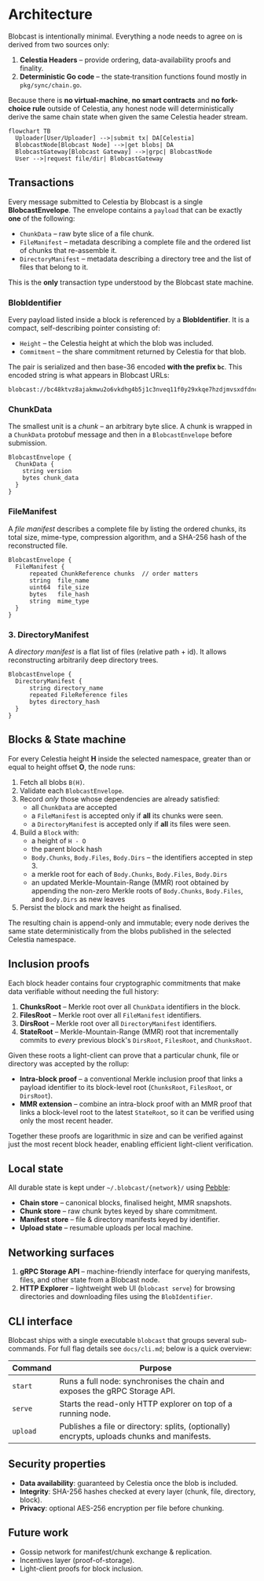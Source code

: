 # Architecture

Blobcast is intentionally minimal. Everything a node needs to agree on is derived from two sources only:

1. **Celestia Headers** – provide ordering, data-availability proofs and finality.
2. **Deterministic Go code** – the state‐transition functions found mostly in `pkg/sync/chain.go`.

Because there is **no virtual-machine**, **no smart contracts** and **no fork-choice rule** outside of Celestia, any honest node will deterministically derive the same chain state when given the same Celestia header stream.

```mermaid
flowchart TB
  Uploader[User/Uploader] -->|submit tx| DA[Celestia]
  BlobcastNode[Blobcast Node] -->|get blobs| DA
  BlobcastGateway[Blobcast Gateway] -->|grpc| BlobcastNode
  User -->|request file/dir| BlobcastGateway
```

## Transactions

Every message submitted to Celestia by Blobcast is a single **BlobcastEnvelope**.  The envelope contains a `payload` that can be exactly **one** of the following:

* `ChunkData` – raw byte slice of a file chunk.
* `FileManifest` – metadata describing a complete file and the ordered list of chunks that re-assemble it.
* `DirectoryManifest` – metadata describing a directory tree and the list of files that belong to it.

This is the **only** transaction type understood by the Blobcast state machine.

### BlobIdentifier

Every payload listed inside a block is referenced by a **BlobIdentifier**.  It is a compact, self-describing pointer consisting of:

* `Height` – the Celestia height at which the blob was included.
* `Commitment` – the share commitment returned by Celestia for that blob.

The pair is serialized and then base-36 encoded **with the prefix `bc`**.  This encoded string is what appears in Blobcast URLs:

```
blobcast://bc48ktvz8ajakmwu2o6vkdhg4b5j1c3nveq11f0y29xkqe7hzdjmvsxdfdnco4
```

### ChunkData

The smallest unit is a *chunk* – an arbitrary byte slice. A chunk is wrapped in a `ChunkData` protobuf message and then in a `BlobcastEnvelope` before submission.

```
BlobcastEnvelope {
  ChunkData {
    string version
    bytes chunk_data
  }
}
```

### FileManifest

A *file manifest* describes a complete file by listing the ordered chunks, its total size, mime-type, compression algorithm, and a SHA-256 hash of the reconstructed file.

```
BlobcastEnvelope {
  FileManifest {
      repeated ChunkReference chunks  // order matters
      string  file_name
      uint64  file_size
      bytes   file_hash
      string  mime_type
  }
}
```

### 3. DirectoryManifest
A *directory manifest* is a flat list of files (relative path + id).  It allows reconstructing arbitrarily deep directory trees.

```
BlobcastEnvelope {
  DirectoryManifest {
      string directory_name
      repeated FileReference files
      bytes directory_hash
  }
}
```

## Blocks & State machine

For every Celestia height **H** inside the selected namespace, greater than or equal to height offset **O**, the node runs:

1. Fetch all blobs `B(H)`.
2. Validate each `BlobcastEnvelope`.
3. Record *only* those whose dependencies are already satisfied:
   * all `ChunkData` are accepted
   * a `FileManifest` is accepted only if **all** its chunks were seen.
   * a `DirectoryManifest` is accepted only if **all** its files were seen.
4. Build a `Block` with:
   * a height of `H - O`
   * the parent block hash
   * `Body.Chunks`, `Body.Files`, `Body.Dirs` – the identifiers accepted in step 3.
   * a merkle root for each of `Body.Chunks`, `Body.Files`, `Body.Dirs`
   * an updated Merkle-Mountain-Range (MMR) root obtained by appending the non-zero Merkle roots of `Body.Chunks`, `Body.Files`, and `Body.Dirs` as new leaves
5. Persist the block and mark the height as finalised.

The resulting chain is append-only and immutable; every node derives the same state deterministically from the blobs published in the selected Celestia namespace.

## Inclusion proofs

Each block header contains four cryptographic commitments that make data verifiable without needing the full history:

1. **ChunksRoot** – Merkle root over all `ChunkData` identifiers in the block.
2. **FilesRoot**  – Merkle root over all `FileManifest` identifiers.
3. **DirsRoot**   – Merkle root over all `DirectoryManifest` identifiers.
4. **StateRoot**  – Merkle-Mountain-Range (MMR) root that incrementally commits to *every* previous block's `DirsRoot`, `FilesRoot`, and `ChunksRoot`.

Given these roots a light-client can prove that a particular chunk, file or directory was accepted by the rollup:

* **Intra-block proof** – a conventional Merkle inclusion proof that links a payload identifier to its block-level root (`ChunksRoot`, `FilesRoot`, or `DirsRoot`).
* **MMR extension** – combine an intra-block proof with an MMR proof that links a block-level root to the latest `StateRoot`, so it can be verified using only the most recent header.

Together these proofs are logarithmic in size and can be verified against just the most recent block header, enabling efficient light-client verification.

## Local state

All durable state is kept under `~/.blobcast/{network}/` using [Pebble](https://github.com/cockroachdb/pebble):

* **Chain store** – canonical blocks, finalised height, MMR snapshots.
* **Chunk store** – raw chunk bytes keyed by share commitment.
* **Manifest store** – file & directory manifests keyed by identifier.
* **Upload state** – resumable uploads per local machine.

## Networking surfaces

1. **gRPC Storage API** – machine-friendly interface for querying manifests, files, and other state from a Blobcast node.
2. **HTTP Explorer** – lightweight web UI (`blobcast serve`) for browsing directories and downloading files using the `BlobIdentifier`.

## CLI interface

Blobcast ships with a single executable `blobcast` that groups several sub-commands. For full flag details see `docs/cli.md`; below is a quick overview:

| Command | Purpose |
|---------|---------|
| `start`    | Runs a full node: synchronises the chain and exposes the gRPC Storage API. |
| `serve`    | Starts the read-only HTTP explorer on top of a running node. |
| `upload`   | Publishes a file or directory: splits, (optionally) encrypts, uploads chunks and manifests. |

## Security properties

* **Data availability**: guaranteed by Celestia once the blob is included.
* **Integrity**: SHA-256 hashes checked at every layer (chunk, file, directory, block).
* **Privacy**: optional AES-256 encryption per file before chunking.

## Future work

* Gossip network for manifest/chunk exchange & replication.
* Incentives layer (proof-of-storage).
* Light-client proofs for block inclusion. 